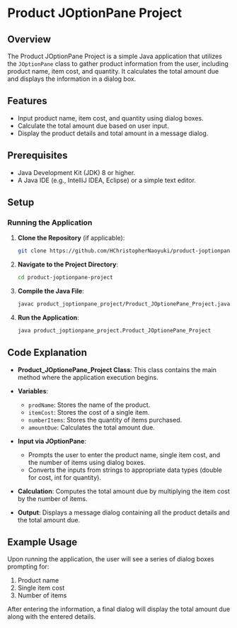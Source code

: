 # Product JOptionPane Project

## Overview
The Product JOptionPane Project is a simple Java application that utilizes the `JOptionPane` class to gather product information from the user, including product name, item cost, and quantity. It calculates the total amount due and displays the information in a dialog box.

## Features
- Input product name, item cost, and quantity using dialog boxes.
- Calculate the total amount due based on user input.
- Display the product details and total amount in a message dialog.

## Prerequisites
- Java Development Kit (JDK) 8 or higher.
- A Java IDE (e.g., IntelliJ IDEA, Eclipse) or a simple text editor.

## Setup

### Running the Application
1. **Clone the Repository** (if applicable):
   ```bash
   git clone https://github.com/HChristopherNaoyuki/product-joptionpane-project-demo.git
   ```

2. **Navigate to the Project Directory**:
   ```bash
   cd product-joptionpane-project
   ```

3. **Compile the Java File**:
   ```bash
   javac product_joptionpane_project/Product_JOptionePane_Project.java
   ```

4. **Run the Application**:
   ```bash
   java product_joptionpane_project.Product_JOptionePane_Project
   ```

## Code Explanation
- **Product_JOptionePane_Project Class**: This class contains the main method where the application execution begins.
  
- **Variables**:
  - `prodName`: Stores the name of the product.
  - `itemCost`: Stores the cost of a single item.
  - `numberItems`: Stores the quantity of items purchased.
  - `amountDue`: Calculates the total amount due.

- **Input via JOptionPane**:
  - Prompts the user to enter the product name, single item cost, and the number of items using dialog boxes.
  - Converts the inputs from strings to appropriate data types (double for cost, int for quantity).

- **Calculation**: Computes the total amount due by multiplying the item cost by the number of items.

- **Output**: Displays a message dialog containing all the product details and the total amount due.

## Example Usage
Upon running the application, the user will see a series of dialog boxes prompting for:
1. Product name
2. Single item cost
3. Number of items

After entering the information, a final dialog will display the total amount due along with the entered details.

